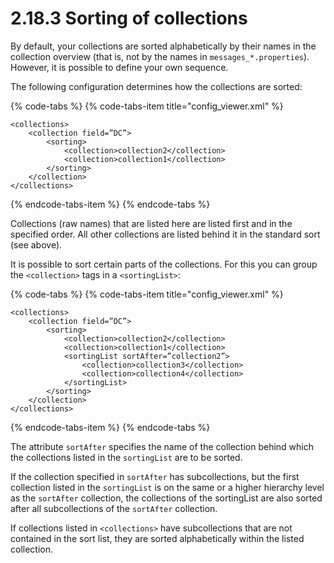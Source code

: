 # 2.18.3 Sorting of collections

By default, your collections are sorted alphabetically by their names in the collection overview \(that is, not by the names in `messages_*.properties`\). However, it is possible to define your own sequence. 

The following configuration determines how the collections are sorted:

{% code-tabs %}
{% code-tabs-item title="config\_viewer.xml" %}
```markup
<collections>
    <collection field=”DC”>
        <sorting>
            <collection>collection2</collection>
            <collection>collection1</collection>
        </sorting>
    </collection>
</collections>
```
{% endcode-tabs-item %}
{% endcode-tabs %}

Collections \(raw names\) that are listed here are listed first and in the specified order. All other collections are listed behind it in the standard sort \(see above\). 

It is possible to sort certain parts of the collections. For this you can group the `<collection>` tags in a `<sortingList>`:

{% code-tabs %}
{% code-tabs-item title="config\_viewer.xml" %}
```markup
<collections>
    <collection field=”DC”>
        <sorting>
            <collection>collection2</collection>
            <collection>collection1</collection>
            <sortingList sortAfter=”collection2”>
                <collection>collection3</collection>
                <collection>collection4</collection>
            </sortingList>
        </sorting>
    </collection>
</collections>
```
{% endcode-tabs-item %}
{% endcode-tabs %}

The attribute `sortAfter` specifies the name of the collection behind which the collections listed in the `sortingList` are to be sorted. 

If the collection specified in `sortAfter` has subcollections, but the first collection listed in the `sortingList` is on the same or a higher hierarchy level as the `sortAfter` collection, the collections of the sortingList are also sorted after all subcollections of the `sortAfter` collection.

If collections listed in `<collections>` have subcollections that are not contained in the sort list, they are sorted alphabetically within the listed collection.

